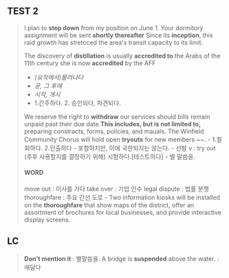 TEST 2
------

> I plan to **step down** from my position on June 1. Your dormitory assignment will be sent **shortly thereafter** Since its **inception**, this raid growth has stretcced the area's transit capacity to its limit.
>
> The discovery of **distillation** is usually **accredited to** the Arabs of the 11th century she is now **accredited** by the AFF
>
> -	*(요직에서)물러나다*
> -	*곧, 그 후에*
> -	*시작, 개시*
> -	1.간주하다. 2. 승인되다, 파견되다.
>
> We reserve the right to **withdraw** our services should bills remain unpaid past their due date.**This includes, but is not limited to,** preparing constracts, forms, policies, and mauals. The Winfield Community Chorus will hold open **tryouts** for new members ~~. - 1.철회하다. 2.인출하다 - 포함하지만, 이에 국한되지는 않는다. - 선발 v : try out (추후 사용할지를 결정하기 위해) 시험하다.[테스트하다] - 별 말씀을.
>
> #### WORD
>
> move out : 이사를 가다 take over : 기업 인수 legal dispute : 법률 분쟁 thoroughfare : 주요 간선 도로 - Two information kiosks will be installed on the **thoroughfare** that show maps of the district, offer an assortment of brochures for local businesses, and provide interactive display screens.

LC
--

> **Don't mention it** : 별말씀을. A bridge is **suspended** above the water. : 매달다
